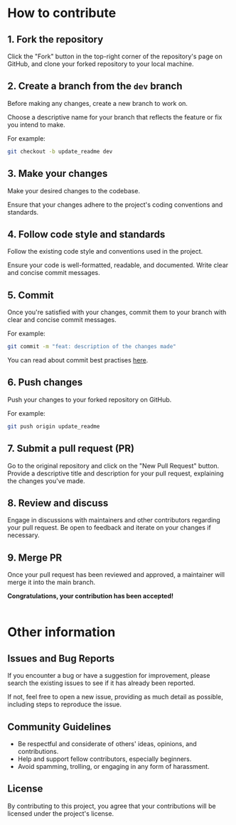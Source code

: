 # How to contribute

## 1. Fork the repository

Click the "Fork" button in the top-right corner of the repository's page on GitHub, and clone your forked repository to your local machine.

## 2. Create a branch from the `dev` branch

Before making any changes, create a new branch to work on.

Choose a descriptive name for your branch that reflects the feature or fix you intend to make.

For example:

```bash
git checkout -b update_readme dev
```

## 3. Make your changes

Make your desired changes to the codebase.

Ensure that your changes adhere to the project's coding conventions and standards.

## 4. Follow code style and standards

Follow the existing code style and conventions used in the project.

Ensure your code is well-formatted, readable, and documented.
Write clear and concise commit messages.

## 5. Commit

Once you're satisfied with your changes, commit them to your branch with clear and concise commit messages.

For example:

```bash
git commit -m "feat: description of the changes made"
```

You can read about commit best practises [here](https://www.freecodecamp.org/news/how-to-write-better-git-commit-messages/).

## 6. Push changes

Push your changes to your forked repository on GitHub.

For example:

```bash
git push origin update_readme
```

## 7. Submit a pull request (PR)

Go to the original repository and click on the "New Pull Request" button. Provide a descriptive title and description for your pull request, explaining the changes you've made.

## 8. Review and discuss

Engage in discussions with maintainers and other contributors regarding your pull request. Be open to feedback and iterate on your changes if necessary.

## 9. Merge PR

Once your pull request has been reviewed and approved, a maintainer will merge it into the main branch.

**Congratulations, your contribution has been accepted!**
<br/>
<br/>

# Other information

## Issues and Bug Reports

If you encounter a bug or have a suggestion for improvement, please search the existing issues to see if it has already been reported.

If not, feel free to open a new issue, providing as much detail as possible, including steps to reproduce the issue.

## Community Guidelines

- Be respectful and considerate of others' ideas, opinions, and contributions.
- Help and support fellow contributors, especially beginners.
- Avoid spamming, trolling, or engaging in any form of harassment.

## License

By contributing to this project, you agree that your contributions will be licensed under the project's license.
